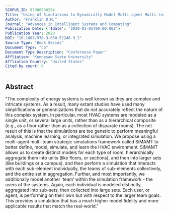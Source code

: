 ```yaml
---
SCOPUS_ID: 85088536294
Title: "Using AI Simulations to Dynamically Model Multi-agent Multi-team Energy Systems"
Author: "Franklin D.M."
Journal: "Advances in Intelligent Systems and Computing"
Publication Date: {'$date': '2020-01-01T00:00:00Z'}
Publication Year: 2020
DOI: "10.1007/978-3-030-52246-9_2"
Source Type: "Book Series"
Document Type: "cp"
Document Type Description: "Conference Paper"
Affliation: "Kennesaw State University"
Affliation Country: "United States"
Cited by count: 0
---
```


## Abstract
"The complexity of energy systems is well known as they are complex and intricate systems. As a result, many extant studies have used many simplifications or generalizations that do not accurately reflect the nature of this complex system. In particular, most HVAC systems are modeled as a single unit, or several large units, rather than as a hierarchical composite (e.g., as a floor rather than as a collection of disparate rooms). The net result of this is that the simulations are too generic to perform meaningful analysis, machine learning, or integrated simulation. We propose using a multi-agent multi-team strategic simulations framework called SiMAMT to better define, model, simulate, and learn the HVAC environment. SiMAMT allows us to create distinct models for each type of room, hierarchically aggregate them into units (like floors, or sections), and then into larger sets (like buildings or a campus), and then perform a simulation that interacts with each sub-element individually, the teams of sub-elements collectively, and the entire set in aggregation. Further, and most importantly, we additionally model another ‘team’ within the simulation framework - the users of the systems. Again, each individual is modeled distinctly, aggregated into sub-sets, then collected into large sets. Each user, or agent, is performing on their own but with respect to the larger team goals. This provides a simulation that has a much higher model fidelity and more applicable results that match the real-world."
